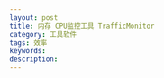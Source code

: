 ```yaml
---
layout: post
title: 内存 CPU监控工具 TrafficMonitor
category: 工具软件
tags: 效率
keywords: 
description: 
---
```





